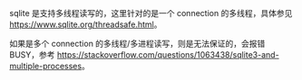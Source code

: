 sqlite 是支持多线程读写的，这里针对的是一个 connection 的多线程，具体参见 <https://www.sqlite.org/threadsafe.html>。

如果是多个 connection 的多线程/多进程读写，则是无法保证的，会报错 BUSY，参考 <https://stackoverflow.com/questions/1063438/sqlite3-and-multiple-processes>。



